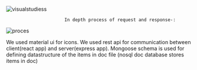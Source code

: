 ![visualstudiess](https://user-images.githubusercontent.com/86003701/137584673-6f5e00d7-db7d-4868-99c5-897c09bc0135.jpg)


                          In depth process of request and response-:
![proces](https://user-images.githubusercontent.com/86003701/137584691-871a3f7c-de08-4fb7-a751-4799234b631e.png)


We used material ui for icons.
We used rest api for communication between client(react app) and server(express app).
Mongoose schema is used for defining datastructure of the items in doc file (nosql doc database stores items in doc)
